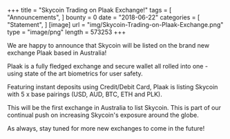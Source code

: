 +++
title = "Skycoin Trading on Plaak Exchange!"
tags = [ "Announcements", ]
bounty = 0
date = "2018-06-22"
categories = [ "Statement", ]
[image]
    url = "img/Skycoin-Trading-on-Plaak-Exchange.png"
    type = "image/png"
    length = 573253
+++


We are happy to announce that Skycoin will be listed on the brand new exchange Plaak based in Australia!

Plaak is a fully fledged exchange and secure wallet all rolled into one - using state of the art biometrics for user safety.

Featuring instant deposits using Credit/Debit Card, Plaak is listing Skycoin with 5 x base pairings (USD, AUD, BTC, ETH and PLK).

This will be the first exchange in Australia to list Skycoin. This is part of our continual push on increasing Skycoin's exposure around the globe.

As always, stay tuned for more new exchanges to come in the future!
